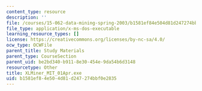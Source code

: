 ```yaml
---
content_type: resource
description: ''
file: /courses/15-062-data-mining-spring-2003/b1581ef84e504d81d247274bbf0e2835_XLMiner_MIT_01Apr.exe
file_type: application/x-ms-dos-executable
learning_resource_types: []
license: https://creativecommons.org/licenses/by-nc-sa/4.0/
ocw_type: OCWFile
parent_title: Study Materials
parent_type: CourseSection
parent_uid: be2bd340-b911-8e30-454e-9da54b6d3148
resourcetype: Other
title: XLMiner_MIT_01Apr.exe
uid: b1581ef8-4e50-4d81-d247-274bbf0e2835
---
```

